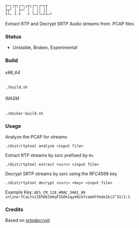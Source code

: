 ```
┬─┐┌┬┐┌─┐┌┬┐┌─┐┌─┐┬  
├┬┘ │ ├─┘ │ │ ││ ││  
┴└─ ┴ ┴   ┴ └─┘└─┘┴─┘
```

Extract RTP and Decrypt SRTP Audio streams from .PCAP files

### Status
* Unstable, Broken, Experimental

### Build
###### x86_64
`./build.sh` 

###### WASM
`./docker-build.sh`

### Usage
Analyze the PCAP for streams
```
./dist/rtptool analyze <input file>
```

Extract RTP streams by ssrc prefixed by `0x`
```
./dist/rtptool extract <ssrc> <input file>
```

Decrypt SRTP streams by ssrc using the RFC4568 key

```
./dist/rtptool decrypt <ssrc> <key> <input file>
```
Example Key: `AES_CM_128_HMAC_SHA1_80 inline:fCaLYx1IEhD62eKqFIGOk1qykNikYcamkFVkde1b|2^31|1:1`


### Credits
Based on [srtpdecrypt](jacquy@posteo.de)
